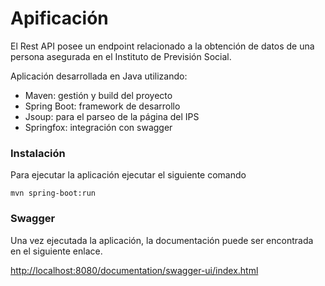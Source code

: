 # Apificación
El Rest API posee un endpoint relacionado a la obtención de datos de una persona asegurada en el Instituto de Previsión Social.

Aplicación desarrollada en Java utilizando:
- Maven: gestión y build del proyecto
- Spring Boot: framework de desarrollo
- Jsoup: para el parseo de la página del IPS
- Springfox: integración con swagger

### Instalación
Para ejecutar la aplicación ejecutar el siguiente comando
```
mvn spring-boot:run
```
### Swagger
Una vez ejecutada la aplicación, la documentación puede ser encontrada en el siguiente enlace.

[http://localhost:8080/documentation/swagger-ui/index.html](http://localhost:8080/documentation/swagger-ui/index.html)